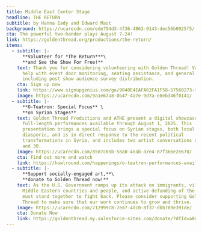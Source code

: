 ```yaml
---
title: Middle East Center Stage
headline: THE RETURN
subtitle: by Hanna Eady and Edward Mast
background: https://ucarecdn.com/ede794d3-4f36-4863-9143-dec56b0925f5/
cta: The powerful two-hander plays August 7-24!
link: https://goldenthread.org/productions/the-return/
items:
  - subtitle: |-
      **V﻿olunteer for *The Return***\
      **a﻿nd See the Show For Free!**
    text: Thank you for considering volunteering with Golden Thread! Volunteers and
      help with event door monitoring, seating assistance, and general support
      including post show audience survey distribution.
    cta: Sign up now
    link: https://www.signupgenius.com/go/9040E4EAFA62FA1F58-57560273-the#/
    image: https://ucarecdn.com/9a1e67a8-0b47-4a7e-9d7a-e8eb346f0141/
  - subtitle: |-
      **O-Teatron: Special Focus** \
      **on Syrian Stages**
    text: G﻿olden Thread P﻿roductions and ATHE present a digital showcase o﻿f four
      full-length performances available through August 1, 2025. T﻿his
      presentation brings a special focus on Syrian stages, both local and
      diasporic, and is in direct response to the recent political
      transformations in Syria, and includes two artist conversations on July 29
      and 30.
    image: https://ucarecdn.com/8587c65b-58a0-4eab-a7e4-87f366e2e670/
    cta: Find out more and watch
    link: https://howlround.com/happenings/o-teatron-performances-available-online
  - subtitle: |-
      **S﻿upport socially-engaged art,**\
      **d﻿onate to Golden Thread now!**
    text: A﻿s the U.S. Government ramps up its attack on immigrants, vilification of
      Middle Eastern countries and people, and a﻿ctive defunding of the Arts, we
      must stand together to fight back. Please consider supporting Golden
      Thread to make sure that our work continues to grow and thrive.
    image: https://ucarecdn.com/712999c8-7ed7-4dc0-8f37-dbb709e391de/
    cta: Donate Now
    link: https://goldenthread.my.salesforce-sites.com/donate/?dfId=a0n3Z00000tn4RsQAI
---
```

